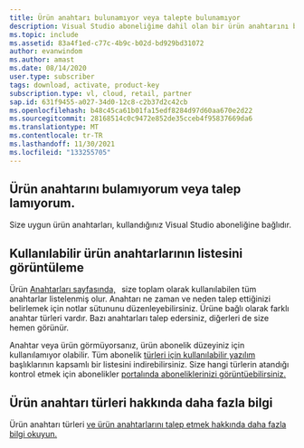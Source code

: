 ```yaml
---
title: Ürün anahtarı bulunamıyor veya talepte bulunamıyor
description: Visual Studio aboneliğime dahil olan bir ürün anahtarını bulamıyorum veya talep Visual Studio.
ms.topic: include
ms.assetid: 83a4f1ed-c77c-4b9c-b02d-bd929bd31072
author: evanwindom
ms.author: amast
ms.date: 08/14/2020
user.type: subscriber
tags: download, activate, product-key
subscription.type: vl, cloud, retail, partner
sap.id: 631f9455-a027-34d0-12c8-c2b37d2c42cb
ms.openlocfilehash: b48c45ca61b01fa15edf8284d97d60aa670e2d22
ms.sourcegitcommit: 28168514c0c9472e852de35cceb4f95837669da6
ms.translationtype: MT
ms.contentlocale: tr-TR
ms.lasthandoff: 11/30/2021
ms.locfileid: "133255705"
---
```

## <a name="im-unable-to-find-or-claim-a-product-key"></a>Ürün anahtarını bulamıyorum veya talep lamıyorum.

Size uygun ürün anahtarları, kullandığınız Visual Studio aboneliğine bağlıdır.  

## <a name="view-a-list-of-available-product-keys"></a>Kullanılabilir ürün anahtarlarının listesini görüntüleme 

Ürün [Anahtarları sayfasında,](https://my.visualstudio.com/productkeys)   size toplam olarak kullanılabilen tüm anahtarlar listelenmiş olur. Anahtarı ne zaman ve neden talep ettiğinizi belirlemek için notlar sütununu düzenleyebilirsiniz. Ürüne bağlı olarak farklı anahtar türleri vardır. Bazı anahtarları talep edersiniz, diğerleri de size hemen görünür. 

Anahtar veya ürün görmüyorsanız, ürün abonelik düzeyiniz için kullanılamıyor olabilir. Tüm abonelik [türleri için kullanılabilir yazılım](https://download.microsoft.com/download/1/5/4/15454442-CF17-47B9-A65D-DF84EF88511B/Visual_Studio_by_Subscription_Level.xlsx) başlıklarının kapsamlı bir listesini indirebilirsiniz. Size hangi türlerin atandığı kontrol etmek için abonelikler [portalında aboneliklerinizi görüntüebilirsiniz.](https://my.visualstudio.com/subscriptions)  

## <a name="more-information-on-product-key-types"></a>Ürün anahtarı türleri hakkında daha fazla bilgi

Ürün anahtarı türleri [ve ürün anahtarlarını talep etmek hakkında daha fazla bilgi okuyun.](https://docs.microsoft.com/visualstudio/subscriptions/find-keys)  